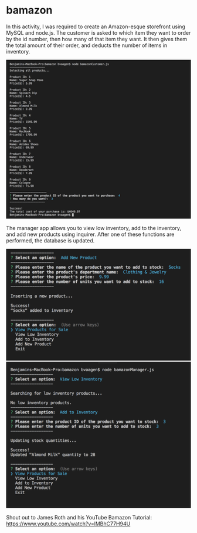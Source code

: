 # bamazon

In this activity, I was required to create an Amazon-esque storefront using MySQL and node.js.  The customer is asked to which item they want to order by the id number, then how many of that item they want. It then gives them the total amount of their order, and deducts the number of items in inventory.

![bamazonCustomer- screenshot of working app](images/bamazonCustomer.png)

 The manager app allows you to view low inventory, add to the inventory, and add new products using inquirer. After one of these functions are performed, the database is updated.

 ![bamazonManager- screenshot of working add product](images/addProduct.png)
 ![bamazonCustomer- screenshot of working view products and add inventory app](images/viewLowAddInv.png)

Shout out to James Roth and his YouTube Bamazon Tutorial:
https://www.youtube.com/watch?v=lMBhC77H94U